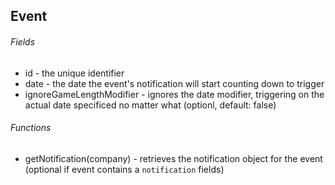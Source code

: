 ## Event
###### Fields
* id - the unique identifier
* date - the date the event's notification will start counting down to trigger
* ignoreGameLengthModifier - ignores the date modifier, triggering on the actual date specificed no matter what (optionl, default: false)

###### Functions
* getNotification(company) - retrieves the notification object for the event (optional if event contains a `notification` fields)